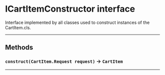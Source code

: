 # ICartItemConstructor interface

Interface implemented by all classes used to construct instances of the CartItem.cls.

---
## Methods
### `construct(CartItem.Request request)` → `CartItem`
---
